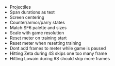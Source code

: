 - Projectiles
- Span durations as text
- Screen centering
- Counter/armor/parry states
- Match SF6 palette and sizes
- Scale with game resolution
- Reset meter on training start
- Reset meter when resetting training
- Dont add frames to meter while game is paused
- Hitting Zeta during 4S skips one too many frame
- Hitting Lowain during 6S should skip more frames

